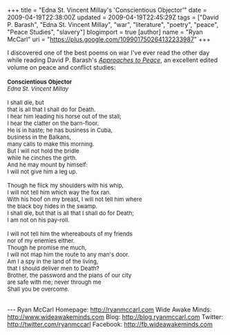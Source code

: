 +++
title = "Edna St. Vincent Millay's 'Conscientious Objector'"
date = 2009-04-19T22:38:00Z
updated = 2009-04-19T22:45:29Z
tags = ["David P. Barash", "Edna St. Vincent Millay", "war", "literature", "poetry", "peace", "Peace Studies", "slavery"]
blogimport = true
[author]
	name = "Ryan McCarl"
	uri = "https://plus.google.com/109901750264132233987"
+++

I discovered one of the best poems on war I've ever read the other day while reading David P. Barash's <span class="Apple-style-span" style="font-style: italic;"><a href="http://www.amazon.com/Approaches-Peace-Reader-Studies/dp/0195123867">Approaches to Peace</a></span>, an excellent edited volume on peace and conflict studies:<br /><br /><span style="font-weight:bold;"><span class="Apple-style-span" style="font-size: small;">Conscientious Objector</span></span><span class="Apple-style-span" style="font-size: small;"><br /></span><span style="font-style:italic;"><span class="Apple-style-span" style="font-size: small;">Edna St. Vincent Millay</span></span><span class="Apple-style-span" style="font-size: small;"><br /><br />I shall die, but<br />that is all that I shall do for Death.<br />I hear him leading his horse out of the stall;<br />I hear the clatter on the barn-floor.<br />He is in haste; he has business in Cuba,<br />business in the Balkans,<br />many calls to make this morning.<br />But I will not hold the bridle<br />while he cinches the girth.<br />And he may mount by himself:<br />I will not give him a leg up.<br /><br />Though he flick my shoulders with his whip,<br />I will not tell him which way the fox ran.<br />With his hoof on my breast, I will not tell him where<br />the black boy hides in the swamp.<br />I shall die, but that is all that I shall do for Death;<br />I am not on his pay-roll.<br /><br />I will not tell him the whereabouts of my friends<br />nor of my enemies either.<br />Though he promise me much,<br />I will not map him the route to any man's door.<br />Am I a spy in the land of the living,<br />that I should deliver men to Death?<br />Brother, the password and the plans of our city<br />are safe with me; never through me<br />Shall you be overcome.</span><div><br /></div><div class="blogger-post-footer">---
Ryan McCarl
Homepage: http://ryanmccarl.com
Wide Awake Minds: http://www.wideawakeminds.com
Blog: http://blog.ryanmccarl.com
Twitter: http://twitter.com/ryanmccarl
Facebook: http://fb.wideawakeminds.com</div>
